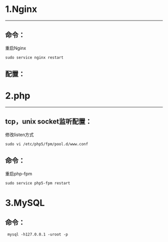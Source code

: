 # 1.Nginx

---

## 命令：

重启Nginx

```
sudo service nginx restart
```

## 配置：

# 2.php

---

## tcp，unix socket监听配置：

修改listen方式

```
sudo vi /etc/php5/fpm/pool.d/www.conf
```

## 命令：

重启php-fpm

```
sudo service php5-fpm restart
```

# 3.MySQL

## 命令：

```
 mysql -h127.0.0.1 -uroot -p
```



